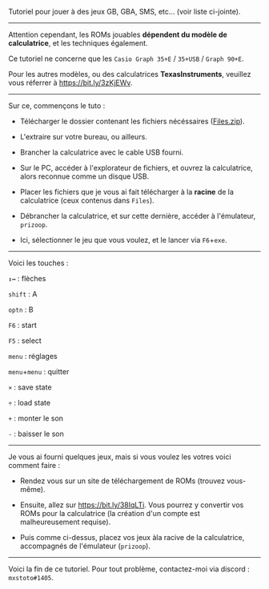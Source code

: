 Tutoriel pour jouer à des jeux GB, GBA, SMS, etc... (voir liste ci-jointe).

- - - - - - - - - - - - - - - - - - - - - - - - - - - - - -

Attention cependant, les ROMs jouables **dépendent du modèle de calculatrice**, et les techniques également.

Ce tutoriel ne concerne que les `Casio Graph 35+E` / `35+USB` / `Graph 90+E`.

Pour les autres modèles, ou des calculatrices **TexasInstruments**, veuillez vous réferrer à https://bit.ly/3zKjEWv.


- - - - - - - - - - - - - - - - - - - - - - - - - - - - - -


Sur ce, commençons le tuto :


- Télécharger le dossier contenant les fichiers nécéssaires ([Files.zip](https://github.com/mxstoto6/Tutorials/files/7110138/Files.zip)).
- L'extraire sur votre bureau, ou ailleurs.

- Brancher la calculatrice avec le cable USB fourni.
- Sur le PC, accéder à l'explorateur de fichiers, et ouvrez la calculatrice, alors reconnue comme un disque USB.
- Placer les fichiers que je vous ai fait télécharger à la **racine** de la calculatrice (ceux contenus dans `Files`).

- Débrancher la calculatrice, et sur cette dernière, accéder à l'émulateur, `prizoop`.
- Ici, sélectionner le jeu que vous voulez, et le lancer via `F6`+`exe`.


- - - - - - - - - - - - - - - - - - - - - - - - - - - - - -


Voici les touches :

`↕↔` : flèches

`shift` : A

`optn` : B

`F6` : start

`F5` : select


`menu` : réglages

`menu`+`menu` : quitter

`×` : save state

`÷` : load state

`+` : monter le son

`-` : baisser le son


- - - - - - - - - - - - - - - - - - - - - - - - - - - - - -


Je vous ai fourni quelques jeux, mais si vous voulez les votres voici comment faire :

- Rendez vous sur un site de téléchargement de ROMs (trouvez vous-même).
- Ensuite, allez sur https://bit.ly/38IqLTi. Vous pourrez y convertir vos ROMs pour la calculatrice (la création d'un compte est malheureusement requise).

- Puis comme ci-dessus, placez vos jeux àla racive de la calculatrice, accompagnés de l'émulateur (`prizoop`).


- - - - - - - - - - - - - - - - - - - - - - - - - - - - - -


Voici la fin de ce tutoriel. Pour tout problème, contactez-moi via discord : `mxstoto#1405`.
